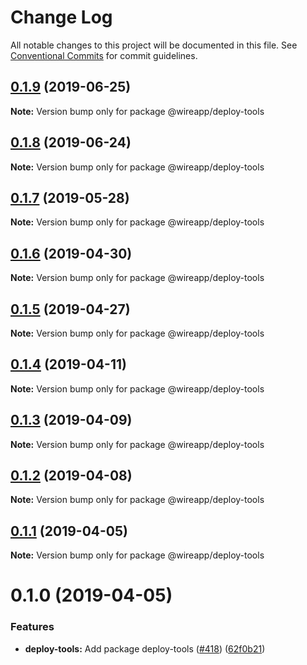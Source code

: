 # Change Log

All notable changes to this project will be documented in this file.
See [Conventional Commits](https://conventionalcommits.org) for commit guidelines.

## [0.1.9](https://github.com/wireapp/wire-desktop-packages/tree/master/packages/deploy-tools/compare/@wireapp/deploy-tools@0.1.8...@wireapp/deploy-tools@0.1.9) (2019-06-25)

**Note:** Version bump only for package @wireapp/deploy-tools





## [0.1.8](https://github.com/wireapp/wire-desktop-packages/tree/master/packages/deploy-tools/compare/@wireapp/deploy-tools@0.1.7...@wireapp/deploy-tools@0.1.8) (2019-06-24)

**Note:** Version bump only for package @wireapp/deploy-tools





## [0.1.7](https://github.com/wireapp/wire-desktop-packages/tree/master/packages/deploy-tools/compare/@wireapp/deploy-tools@0.1.6...@wireapp/deploy-tools@0.1.7) (2019-05-28)

**Note:** Version bump only for package @wireapp/deploy-tools





## [0.1.6](https://github.com/wireapp/wire-desktop-packages/tree/master/packages/deploy-tools/compare/@wireapp/deploy-tools@0.1.5...@wireapp/deploy-tools@0.1.6) (2019-04-30)

**Note:** Version bump only for package @wireapp/deploy-tools





## [0.1.5](https://github.com/wireapp/wire-desktop-packages/tree/master/packages/deploy-tools/compare/@wireapp/deploy-tools@0.1.4...@wireapp/deploy-tools@0.1.5) (2019-04-27)

**Note:** Version bump only for package @wireapp/deploy-tools





## [0.1.4](https://github.com/wireapp/wire-desktop-packages/tree/master/packages/deploy-tools/compare/@wireapp/deploy-tools@0.1.3...@wireapp/deploy-tools@0.1.4) (2019-04-11)

**Note:** Version bump only for package @wireapp/deploy-tools





## [0.1.3](https://github.com/wireapp/wire-desktop-packages/tree/master/packages/deploy-tools/compare/@wireapp/deploy-tools@0.1.2...@wireapp/deploy-tools@0.1.3) (2019-04-09)

**Note:** Version bump only for package @wireapp/deploy-tools





## [0.1.2](https://github.com/wireapp/wire-desktop-packages/tree/master/packages/deploy-tools/compare/@wireapp/deploy-tools@0.1.1...@wireapp/deploy-tools@0.1.2) (2019-04-08)

**Note:** Version bump only for package @wireapp/deploy-tools





## [0.1.1](https://github.com/wireapp/wire-desktop-packages/tree/master/packages/deploy-tools/compare/@wireapp/deploy-tools@0.1.0...@wireapp/deploy-tools@0.1.1) (2019-04-05)

**Note:** Version bump only for package @wireapp/deploy-tools





# 0.1.0 (2019-04-05)


### Features

* **deploy-tools:** Add package deploy-tools ([#418](https://github.com/wireapp/wire-desktop-packages/tree/master/packages/deploy-tools/issues/418)) ([62f0b21](https://github.com/wireapp/wire-desktop-packages/tree/master/packages/deploy-tools/commit/62f0b21))
